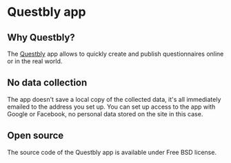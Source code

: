 # Questbly app
## Why Questbly?
The [Questbly](https://app.questbly.com) app allows to quickly create and publish questionnaires online or in the real world.  

## No data collection 
The app doesn't save a local copy of the collected data, it's all immediately emailed to the address you set up. 
You can set up access to the app with Google or Facebook, no personal data stored on the site in this case. 

## Open source
The source code of the Questbly app is available under Free BSD license. 
